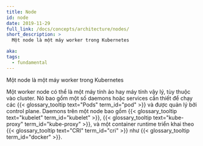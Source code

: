 ```yaml
---
title: Node
id: node
date: 2019-11-29
full_link: /docs/concepts/architecture/nodes/
short_description: >
  Một node là một máy worker trong Kubernetes

aka:
tags:
  - fundamental
---
```


Một node là một máy worker trong Kubernetes

<!--more-->

Một worker node có thể là một máy tính ảo hay máy tính vậy lý, tùy thuộc vào cluster. Nó bao gồm một số daemons hoặc services cần thiết để chạy các {{< glossary_tooltip text="Pods" term_id="pod" >}} và được quản lý bởi control plane. Daemons trên một node bao gồm {{< glossary_tooltip text="kubelet" term_id="kubelet" >}}, {{< glossary_tooltip text="kube-proxy" term_id="kube-proxy" >}}, và một container runtime triển khai theo {{< glossary_tooltip text="CRI" term_id="cri" >}} như {{< glossary_tooltip term_id="docker" >}}.
